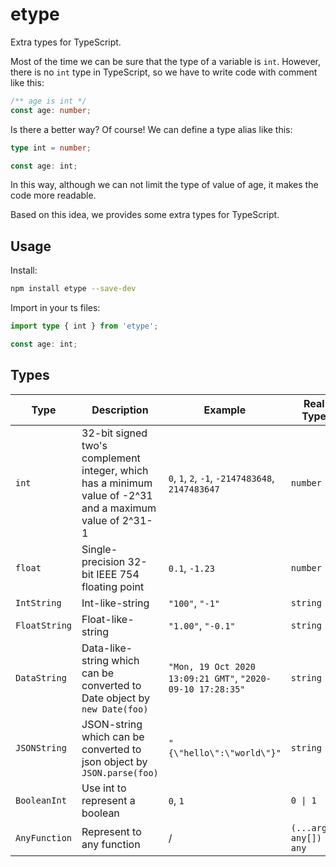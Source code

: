# etype

Extra types for TypeScript.

Most of the time we can be sure that the type of a variable is `int`. However, there is no `int` type in TypeScript, so we have to write code with comment like this:

```ts
/** age is int */
const age: number;
```

Is there a better way? Of course! We can define a type alias like this:

```ts
type int = number;

const age: int;
```

In this way, although we can not limit the type of value of age, it makes the code more readable.

Based on this idea, we provides some extra types for TypeScript.

## Usage

Install:

```bash
npm install etype --save-dev
```

Import in your ts files:

```ts
import type { int } from 'etype';

const age: int;
```

## Types

| Type          | Description                                                                                              | Example                                                    | Real Type                 |
| ------------- | -------------------------------------------------------------------------------------------------------- | ---------------------------------------------------------- | ------------------------- |
| `int`         | 32-bit signed two's complement integer, which has a minimum value of -2^31 and a maximum value of 2^31-1 | `0`, `1`, `2`, `-1`, `-2147483648`, `2147483647`           | `number`                  |
| `float`       | Single-precision 32-bit IEEE 754 floating point                                                          | `0.1`, `-1.23`                                             | `number`                  |
| `IntString`   | Int-like-string                                                                                          | `"100"`, `"-1"`                                            | `string`                  |
| `FloatString` | Float-like-string                                                                                        | `"1.00"`, `"-0.1"`                                         | `string`                  |
| `DataString`  | Data-like-string which can be converted to Date object by `new Date(foo)`                                | `"Mon, 19 Oct 2020 13:09:21 GMT"`, `"2020-09-10 17:28:35"` | `string`                  |
| `JSONString`  | JSON-string which can be converted to json object by `JSON.parse(foo)`                                   | `"{\"hello\":\"world\"}"`                                  | `string`                  |
| `BooleanInt`  | Use int to represent a boolean                                                                           | `0`, `1`                                                   | `0 \| 1`                  |
| `AnyFunction` | Represent to any function                                                                                | /                                                          | `(...args: any[]) => any` |
